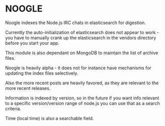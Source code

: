# NOOGLE

Noogle indexes the Node.js IRC chats in elasticsearch for digestion.

Currently the auto-initialization of elasticsearch does not appear to work -
you have to manually crank up the elasticsearch
in the vendors directory before you start your app.

This module is also dependant on MongoDB to maintain the list of archive files.

Noogle is heavily alpha - it does not for instance have mechanisms for updating the index files selectively.

Also the more recent posts are heavily favored, as they are relevant to the more recent releases.

Information is indexed by version, so in the future if you want info relevant to a specific version/version range
of node.js you can use that as a search criteria.

Time (local time) is also a searchable field.